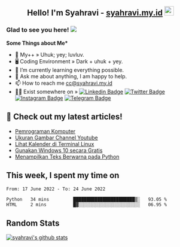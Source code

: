 <h2 align="center">Hello! I'm Syahravi - <a href="https://syahravi.my.id/" target="_blank">syahravi.my.id</a> <img src="https://media.giphy.com/media/hvRJCLFzcasrR4ia7z/giphy.gif" width="25px"></h2>

### Glad to see you here! ![](https://visitor-badge.glitch.me/badge?page_id=syahravi.syahravi)

<b> Some Things about Me*</b>
- 💬 My++ » Uhuk; yey; luvluv.
- 🖥️ Coding Environment » Dark + uhuk + yey.
- 🌱 I’m currently learning everything possible.
- 👀 Ask me about anything, I am happy to help.
- 📫 How to reach me cc@syahravi.my.id
- 👨‍💻 Exist somewhere on »
[![Linkedin Badge](https://img.shields.io/badge/-LinkedIn-0e76a8?style=flat-square&logo=Linkedin&logoColor=white)](https://linkedin.com/in/syahravi/)
[![Twitter Badge](https://img.shields.io/badge/-Twitter-00acee?style=flat-square&logo=Twitter&logoColor=white)](https://twitter.com/syahravi_id/)
[![Instagram Badge](https://img.shields.io/badge/-Instagram-e4405f?style=flat-square&logo=Instagram&logoColor=white)](https://instagram.com/syahravi.id)
[![Telegram Badge](https://img.shields.io/badge/-Telegram-0088cc?style=flat-square&logo=Telegram&logoColor=white)](https://t.me/syahravi.id)
## 📝 Check out my latest articles!
<!-- BLOG-POST-LIST:START -->
- [Pemrograman Komputer](https://syahravi.my.id/programming-intro/)
- [Ukuran Gambar Channel Youtube](https://syahravi.my.id/ukuran-gambar-youtube/)
- [Lihat Kalender di Terminal Linux](https://syahravi.my.id/lihat-kalender-di-terminal-linux/)
- [Gunakan Windows 10 secara Gratis](https://syahravi.my.id/windows-10-free/)
- [Menampilkan Teks Berwarna pada Python](https://syahravi.my.id/colorama/)
<!-- BLOG-POST-LIST:END -->

## This week, I spent my time on
<!--START_SECTION:waka-->

```text
From: 17 June 2022 - To: 24 June 2022

Python   34 mins         ███████████████████████▒░   93.05 %
HTML     2 mins          █▓░░░░░░░░░░░░░░░░░░░░░░░   06.95 %
```

<!--END_SECTION:waka-->

## Random Stats
[![syahravi's github stats](https://github-readme-stats.vercel.app/api?username=syahravi&show_icons=true&theme=synthwave)](https://github.com/syahravi/)
